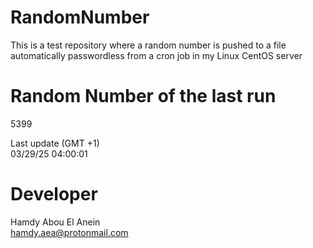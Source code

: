 # RandomNumber    
This is a test repository where a random number is pushed to a file automatically passwordless from a cron job in my Linux CentOS server    
# Random Number of the last run   
5399
      
Last update (GMT +1)    
03/29/25 04:00:01
# Developer    
Hamdy Abou El Anein   
hamdy.aea@protonmail.com
